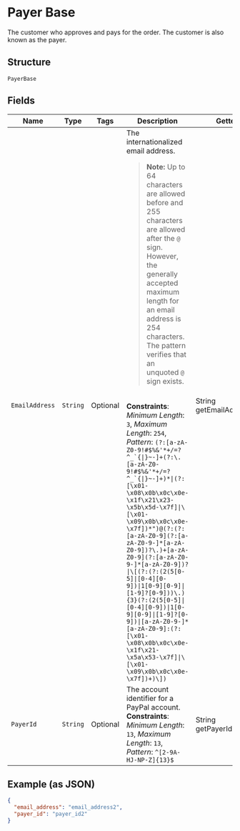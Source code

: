 
# Payer Base

The customer who approves and pays for the order. The customer is also known as the payer.

## Structure

`PayerBase`

## Fields

| Name | Type | Tags | Description | Getter | Setter |
|  --- | --- | --- | --- | --- | --- |
| `EmailAddress` | `String` | Optional | The internationalized email address.<blockquote><strong>Note:</strong> Up to 64 characters are allowed before and 255 characters are allowed after the <code>@</code> sign. However, the generally accepted maximum length for an email address is 254 characters. The pattern verifies that an unquoted <code>@</code> sign exists.</blockquote><br>**Constraints**: *Minimum Length*: `3`, *Maximum Length*: `254`, *Pattern*: ``(?:[a-zA-Z0-9!#$%&'*+/=?^_`{\|}~-]+(?:\.[a-zA-Z0-9!#$%&'*+/=?^_`{\|}~-]+)*\|(?:[\x01-\x08\x0b\x0c\x0e-\x1f\x21\x23-\x5b\x5d-\x7f]\|\[\x01-\x09\x0b\x0c\x0e-\x7f])*")@(?:(?:[a-zA-Z0-9](?:[a-zA-Z0-9-]*[a-zA-Z0-9])?\.)+[a-zA-Z0-9](?:[a-zA-Z0-9-]*[a-zA-Z0-9])?\|\[(?:(?:(2(5[0-5]\|[0-4][0-9])\|1[0-9][0-9]\|[1-9]?[0-9]))\.){3}(?:(2(5[0-5]\|[0-4][0-9])\|1[0-9][0-9]\|[1-9]?[0-9])\|[a-zA-Z0-9-]*[a-zA-Z0-9]:(?:[\x01-\x08\x0b\x0c\x0e-\x1f\x21-\x5a\x53-\x7f]\|\[\x01-\x09\x0b\x0c\x0e-\x7f])+)\])`` | String getEmailAddress() | setEmailAddress(String emailAddress) |
| `PayerId` | `String` | Optional | The account identifier for a PayPal account.<br>**Constraints**: *Minimum Length*: `13`, *Maximum Length*: `13`, *Pattern*: `^[2-9A-HJ-NP-Z]{13}$` | String getPayerId() | setPayerId(String payerId) |

## Example (as JSON)

```json
{
  "email_address": "email_address2",
  "payer_id": "payer_id2"
}
```

